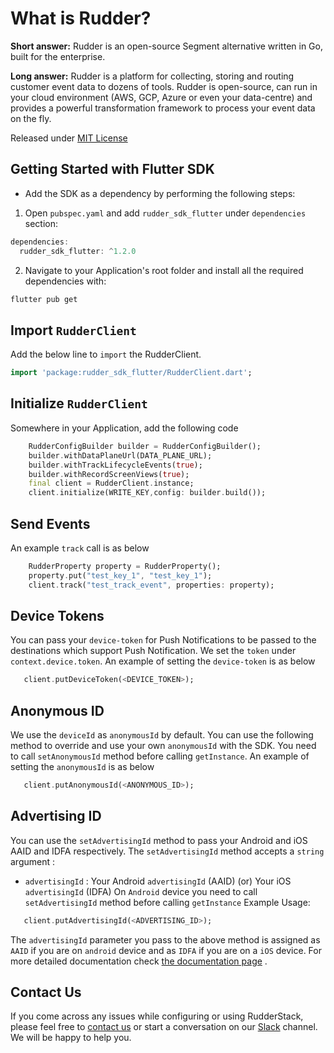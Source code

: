 # What is Rudder?

**Short answer:**
Rudder is an open-source Segment alternative written in Go, built for the enterprise.

**Long answer:**
Rudder is a platform for collecting, storing and routing customer event data to dozens of tools.
Rudder is open-source, can run in your cloud environment (AWS, GCP, Azure or even your data-centre)
and provides a powerful transformation framework to process your event data on the fly.

Released under [MIT License](https://opensource.org/licenses/MIT)

## Getting Started with Flutter SDK

* Add the SDK as a dependency by performing the following steps:

1. Open `pubspec.yaml`  and add `rudder_sdk_flutter` under `dependencies` section:

```groovy
dependencies:
  rudder_sdk_flutter: ^1.2.0
```

2. Navigate to your Application's root folder and install all the required dependencies with:

```bash
flutter pub get
```

## Import `RudderClient`

Add the below line to `import` the RudderClient.

```dart
import 'package:rudder_sdk_flutter/RudderClient.dart';
```

## Initialize `RudderClient`

Somewhere in your Application, add the following code

```dart
    RudderConfigBuilder builder = RudderConfigBuilder();
    builder.withDataPlaneUrl(DATA_PLANE_URL);
    builder.withTrackLifecycleEvents(true);
    builder.withRecordScreenViews(true);
    final client = RudderClient.instance;
    client.initialize(WRITE_KEY,config: builder.build());
```

## Send Events

An example `track` call is as below

```dart
    RudderProperty property = RudderProperty();
    property.put("test_key_1", "test_key_1");
    client.track("test_track_event", properties: property);
```

## Device Tokens

You can pass your `device-token` for Push Notifications to be passed to the destinations which
support Push Notification. We set the `token` under `context.device.token`. An example of setting
the `device-token` is as below

```dart
   client.putDeviceToken(<DEVICE_TOKEN>);
```

## Anonymous ID

We use the `deviceId` as `anonymousId` by default. You can use the following method to override and
use your own `anonymousId` with the SDK. You need to call `setAnonymousId` method before
calling `getInstance`. An example of setting the `anonymousId` is as below

```dart
   client.putAnonymousId(<ANONYMOUS_ID>);
```

## Advertising ID

You can use the `setAdvertisingId` method to pass your Android and iOS AAID and IDFA respectively.
The `setAdvertisingId` method accepts a `string` argument :

* `advertisingId` : Your Android `advertisingId` \(AAID\) (or) Your iOS `advertisingId` \(IDFA\)
  On `Android` device you need to call `setAdvertisingId` method before calling `getInstance`
  Example Usage:

```dart
   client.putAdvertisingId(<ADVERTISING_ID>);
```

The `advertisingId` parameter you pass to the above method is assigned as `AAID` if you are
on `android` device and as `IDFA` if you are on a `iOS` device. For more detailed documentation
check [the documentation page](https://docs.rudderstack.com/rudderstack-sdk-integration-guides/rudderstack-flutter-sdk)
.

## Contact Us

If you come across any issues while configuring or using RudderStack, please feel free
to [contact us](https://rudderstack.com/contact/) or start a conversation on
our [Slack](https://resources.rudderstack.com/join-rudderstack-slack) channel. We will be happy to
help you.
